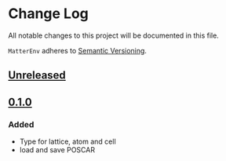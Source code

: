 # Change Log
All notable changes to this project will be documented in this file.

`MatterEnv` adheres to [Semantic Versioning](https://semver.org/).

## [Unreleased]

## [0.1.0]
### Added
- Type for lattice, atom and cell
- load and save POSCAR

[Unreleased]: https://github.com/yaozhenghangma/MatterEnv/blob/main/CHANGELOG.md
[0.1.0]: https://github.com/yaozhenghangma/MatterEnv/releases/tag/0.5.1